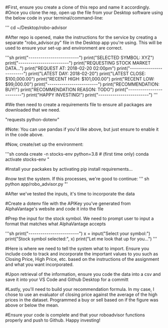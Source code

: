 #First, ensure you create a clone of this repo and name it accordingly. 
#Once you clone the rep, open up the file from your Desktop software using the below code in your terminal/command-line:

''' cd ~/Desktop/robo-advisor

#After repo is opened, make the instructions for the service by creating a separate "robo_advisor.py" file in the Desktop app you're using. This will be used to ensure your set-up and environment are correct.

'''sh
print("-------------------------")
print("SELECTED SYMBOL: XYZ")
print("-------------------------")
print("REQUESTING STOCK MARKET DATA...")
print("REQUEST AT: 2018-02-20 02:00pm")
print("-------------------------")
print("LATEST DAY: 2018-02-20")
print("LATEST CLOSE: $100,000.00")
print("RECENT HIGH: $101,000.00")
print("RECENT LOW: $99,000.00")
print("-------------------------")
print("RECOMMENDATION: BUY!")
print("RECOMMENDATION REASON: TODO")
print("-------------------------")
print("HAPPY INVESTING!")
print("-------------------------")
'''


#We then need to create a requirements file to ensure all packages are downloaded that we need.

"requests
python-dotenv"

#Note: You can use pandas if you'd like above, but just ensure to enable it in the code above.

#Now, create/set up the environment:

'''sh
conda create -n stocks-env python=3.8 # (first time only)
conda activate stocks-env
"

#Install your packakes by activating pip install requirements...

#now test the system. If this processes, we're good to continue:
''' sh
python app/robo_advisor.py
"'

#After we've tested the inputs, it's time to incorporate the data

#Create a dotenv file with the APIKey you've generated from AlphaVantage's website and code it into the file

#Prep the input for the stock symbol. We need to prompt user to input a format that matches what AlphaVantage accepts

'''sh
print("-------------------------")
x = input("Select your symbol:")
print("Stock symbol selected:", x)
print("Let me look that up for you...")
'''

#Here is where we need to tell the system what to import. Ensure you include code to track and incorporate the important values to you such as Closing Price, High Price, etc. based on the instructions of the assignment and what you want incorporated.


#Upon retrieval of the information, ensure you code the data into a csv and save it into your VS Code and Github Desktop for a committ

#Lastly, you'll need to build your recommendation formula. In my case, I chose to use an evaluator of closing price against the average of the high prices in the dataset. Programmed a buy or sell based on if the figure was above or below the mean. 

#Ensure your code is complete and that your roboadvisor functions properly and push to Github. Happy investing!



